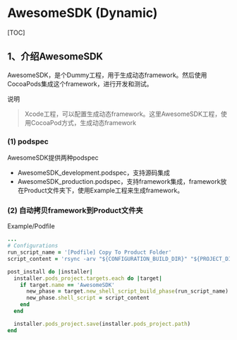 # AwesomeSDK (Dynamic)

[TOC]

## 1、介绍AwesomeSDK

AwesomeSDK，是个Dummy工程，用于生成动态framework。然后使用CocoaPods集成这个framework，进行开发和测试。

说明

> Xcode工程，可以配置生成动态framework。这里AwesomeSDK工程，使用CocoaPod方式，生成动态framework



### (1) podspec

AwesomeSDK提供两种podspec

* AwesomeSDK_development.podspec，支持源码集成
* AwesomeSDK_production.podspec，支持framework集成，framework放在Product文件夹下，使用Example工程来生成framework。



### (2) 自动拷贝framework到Product文件夹

Example/Podfile

```ruby
...
# Configurations
run_script_name = '[Podfile] Copy To Product Folder'
script_content = 'rsync -arv "${CONFIGURATION_BUILD_DIR}" "${PROJECT_DIR}/../../Product/"'

post_install do |installer|
  installer.pods_project.targets.each do |target|
    if target.name == 'AwesomeSDK'
      new_phase = target.new_shell_script_build_phase(run_script_name)
      new_phase.shell_script = script_content
    end
  end

  installer.pods_project.save(installer.pods_project.path)
end
```